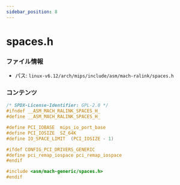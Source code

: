 ```yaml
---
sidebar_position: 8
---
```

# spaces.h

### ファイル情報

- パス: `linux-v6.12/arch/mips/include/asm/mach-ralink/spaces.h`

### コンテンツ

```h
/* SPDX-License-Identifier: GPL-2.0 */
#ifndef __ASM_MACH_RALINK_SPACES_H_
#define __ASM_MACH_RALINK_SPACES_H_

#define PCI_IOBASE	mips_io_port_base
#define PCI_IOSIZE	SZ_64K
#define IO_SPACE_LIMIT	(PCI_IOSIZE - 1)

#ifdef CONFIG_PCI_DRIVERS_GENERIC
#define pci_remap_iospace pci_remap_iospace
#endif

#include <asm/mach-generic/spaces.h>
#endif

```
